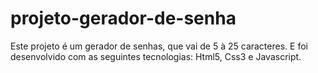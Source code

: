 # projeto-gerador-de-senha
Este projeto é um gerador de senhas, que vai de 5 à 25 caracteres. E foi desenvolvido com as seguintes tecnologias: Html5, Css3 e Javascript. 
